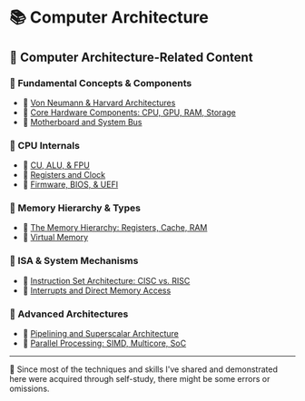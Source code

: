# 📚 Computer Architecture

## 🔗 Computer Architecture-Related Content

### 📕 Fundamental Concepts & Components

- 📖 [Von Neumann & Harvard Architectures](.)
- 📖 [Core Hardware Components: CPU, GPU, RAM, Storage](.)
- 📖 [Motherboard and System Bus](.)

### 📕 CPU Internals

- 📖 [CU, ALU, & FPU](.)
- 📖 [Registers and Clock](.)
- 📖 [Firmware, BIOS, & UEFI](.)

### 📕 Memory Hierarchy & Types
- 📖 [The Memory Hierarchy: Registers, Cache, RAM](.)
- 📖 [Virtual Memory](.)

### 📕 ISA & System Mechanisms

- 📖 [Instruction Set Architecture: CISC vs. RISC](.)
- 📖 [Interrupts and Direct Memory Access](.)

### 📕 Advanced Architectures

- 📖 [Pipelining and Superscalar Architecture](.)
- 📖 [Parallel Processing: SIMD, Multicore, SoC](.)

---

📍 Since most of the techniques and skills I've shared and demonstrated here were acquired through self-study, there might be some errors or omissions.